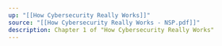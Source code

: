 ```yaml
---
up: "[[How Cybersecurity Really Works]]"
source: "[[How Cybersecurity Really Works - NSP.pdf]]"
description: Chapter 1 of "How Cybersecurity Really Works"
---
```

